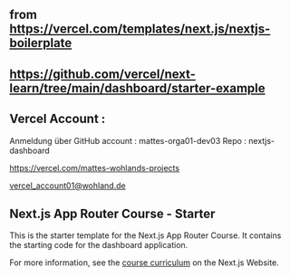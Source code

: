 ## from https://vercel.com/templates/next.js/nextjs-boilerplate
## https://github.com/vercel/next-learn/tree/main/dashboard/starter-example


## Vercel Account : 
Anmeldung über GitHub 
account : mattes-orga01-dev03
Repo : nextjs-dashboard


https://vercel.com/mattes-wohlands-projects

vercel_account01@wohland.de


## Next.js App Router Course - Starter

This is the starter template for the Next.js App Router Course. It contains the starting code for the dashboard application.

For more information, see the [course curriculum](https://nextjs.org/learn) on the Next.js Website.
